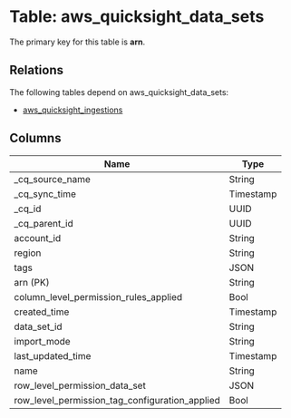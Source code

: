 # Table: aws_quicksight_data_sets



The primary key for this table is **arn**.

## Relations
The following tables depend on aws_quicksight_data_sets:
  - [aws_quicksight_ingestions](aws_quicksight_ingestions.md)

## Columns
| Name          | Type          |
| ------------- | ------------- |
|_cq_source_name|String|
|_cq_sync_time|Timestamp|
|_cq_id|UUID|
|_cq_parent_id|UUID|
|account_id|String|
|region|String|
|tags|JSON|
|arn (PK)|String|
|column_level_permission_rules_applied|Bool|
|created_time|Timestamp|
|data_set_id|String|
|import_mode|String|
|last_updated_time|Timestamp|
|name|String|
|row_level_permission_data_set|JSON|
|row_level_permission_tag_configuration_applied|Bool|